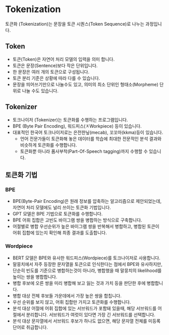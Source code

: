 # Tokenization

토큰화 (Tokenization)는 문장을 토큰 시퀀스(Token Sequence)로 나누는 과정입니다. 

## Token

- 토큰(Token)은 자연어 처리 모델의 입력을 의미 합니다. 
- 토큰은 문장(Sentence)보다 작은 단위입니다. 
- 한 문장은 여러 개의 토큰으로 구성됩니다.
- 토큰 분리 기준은 상황에 따라 다를 수 있습니다. 
- 문장을 띄어쓰기만으로 나눌수도 있고, 의미의 최소 단위인 형태소(Morpheme) 단위로 나눌 수도 있습니다. 

## Tokenizer 

- 토크나이저 (Tokenizer)는 토큰화를 수행하는 프로그램입니다. 
- BPE (Byte Pair Encoding), 워드피스(ㅈWorkpiece) 등이 있습니다. 
- 대표적인 한국어 토크나이저로는 은전한닢(mecab), 꼬꼬마(kkma)등이 있습니다. 
  - 언어 전문가들이 토큰화해 놓은 데이터를 학습에 최대한 전문적인 분석 결과와 비슷하게 토큰화를 수행합니다. 
  - 토큰화뿐 아니라 품사부착(Part-Of-Speech tagging)까지 수행할 수 있습니다. 


## 토큰화 기법

### BPE

- BPE(Byte-Pair Encoding)은 원래 정보를 압축하는 알고리즘으로 제안되었는데, 자연어 처리 모델에도 널리 쓰이는 토큰화 기법입니다. 
- GPT 모델은 BPE 기법으로 토큰화를 수행합니다. 
- BPE 어휘 집합은 고빈도 바이그램 쌍을 병합하는 방식으로 구축합니다. 
- 어절별로 병합 우선순위가 높은 바이그램 쌍을 반복해서 병합하고, 병합된 토큰이 어휘 집합에 있는지 확인해 최종 결과를 도출합니다.

### Wordpiece

- BERT 모델은 BPE와 유사한 워드피스(Wordpiece)를 토크나이저로 사용합니다. 
- 말뭉치에서 자주 등장한 문자열을 토큰으로 인식한다는 점에서 BPE와 유사하지만, 단순히 빈도를 기준으로 병합하는것이 아니라, 병합했을 때 말뭉치의 likelihood를 높이는 쌍을 병합합니다. 
- 병합 후보에 오른 쌍을 미리 병합해 보고 잃는 것과 가치 등을 판단한 후에 병합합니다. 
- 병합 대상 전체 후보들 가운데에서 가장 높은 쌍을 합칩니다. 
- 우선 순위를 보지 않고, 어휘 집합만 가지고 토큰화를 수행합니다. 
- 분석 대상 어절에 어휘 집합에 있는 서브워드가 포함돼 있을때, 해당 서브워드를 어절에서 분리합니다. 서브워드가 여럿이 있다면 가장 긴 서브워드를 선택합니다. 
- 분석 대상 문자열에서 서브워드 후보가 하나도 없으면, 해당 문자열 전체를 미등록 단어로 취급합니다. 


